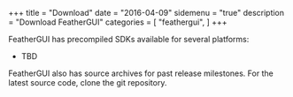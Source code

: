 +++
title = "Download"
date = "2016-04-09"
sidemenu = "true"
description = "Download FeatherGUI"
categories = [
    "feathergui",
]
+++

FeatherGUI has precompiled SDKs available for several platforms:

* TBD

FeatherGUI also has source archives for past release milestones. For the latest source code, clone the git repository.